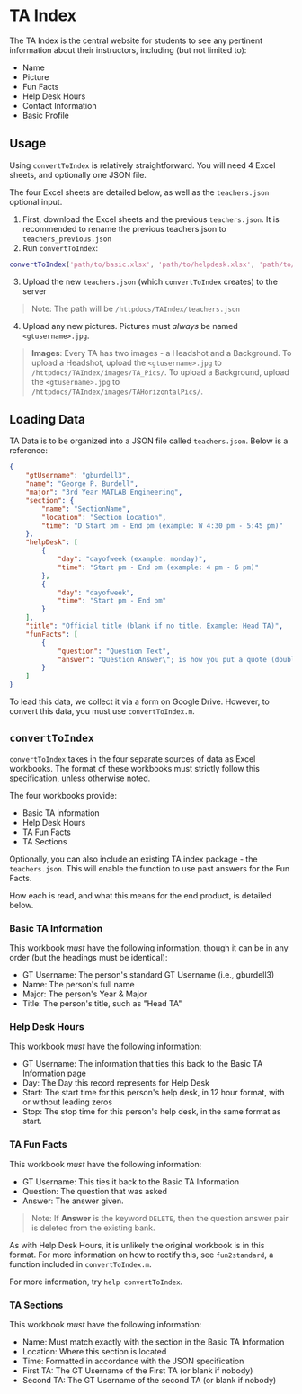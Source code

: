 # TA Index

The TA Index is the central website for students to see any pertinent information about their instructors,
including (but not limited to):

* Name
* Picture
* Fun Facts
* Help Desk Hours
* Contact Information
* Basic Profile

## Usage

Using `convertToIndex` is relatively straightforward. You will need 4 Excel
sheets, and optionally one JSON file.

The four Excel sheets are detailed below, as well as the `teachers.json`
optional input.

1. First, download the Excel sheets and the previous `teachers.json`. It is recommended to rename the previous teachers.json to `teachers_previous.json`
2. Run `convertToIndex`:

``` matlab
convertToIndex('path/to/basic.xlsx', 'path/to/helpdesk.xlsx', 'path/to/funfacts.xlsx', 'path/to/sections.xlsx', 'path/to/previous_teachers.json');
```

3. Upload the new `teachers.json` (which `convertToIndex` creates) to the server

> Note: The path will be `/httpdocs/TAIndex/teachers.json`

4. Upload any new pictures. Pictures must _always_ be named `<gtusername>.jpg`.

> **Images**: Every TA has two images - a Headshot and a Background. To upload a Headshot,
> upload the `<gtusername>.jpg` to `/httpdocs/TAIndex/images/TA_Pics/`. To upload a Background,
> upload the `<gtusername>.jpg` to `/httpdocs/TAIndex/images/TAHorizontalPics/`.

## Loading Data

TA Data is to be organized into a JSON file called `teachers.json`. Below is a reference:

``` json
{
    "gtUsername": "gburdell3",
    "name": "George P. Burdell",
    "major": "3rd Year MATLAB Engineering",
    "section": {
        "name": "SectionName",
        "location": "Section Location",
        "time": "D Start pm - End pm (example: W 4:30 pm - 5:45 pm)"
    },
    "helpDesk": [
        {
            "day": "dayofweek (example: monday)",
            "time": "Start pm - End pm (example: 4 pm - 6 pm)"
        },
        {
            "day": "dayofweek",
            "time": "Start pm - End pm"
        }
    ],
    "title": "Official title (blank if no title. Example: Head TA)",
    "funFacts": [
        {
            "question": "Question Text",
            "answer": "Question Answer\"; is how you put a quote (double)"
        }
    ]
}
```

To lead this data, we collect it via a form on Google Drive. However, to convert this data,
you must use `convertToIndex.m`.

## `convertToIndex`

`convertToIndex` takes in the four separate sources of data as Excel workbooks. The format of
these workbooks must strictly follow this specification, unless otherwise noted.

The four workbooks provide:
* Basic TA information
* Help Desk Hours
* TA Fun Facts
* TA Sections

Optionally, you can also include an existing TA index package - the `teachers.json`.
This will enable the function to use past answers for the Fun Facts.

How each is read, and what this means for the end product, is detailed below.

### Basic TA Information

This workbook _must_ have the following information, though it can be in any order (but the headings must be identical):

* GT Username: The person's standard GT Username (i.e., gburdell3)
* Name: The person's full name
* Major: The person's Year & Major
* Title: The person's title, such as "Head TA"

### Help Desk Hours

This workbook _must_ have the following information:

* GT Username: The information that ties this back to the Basic TA Information page
* Day: The Day this record represents for Help Desk
* Start: The start time for this person's help desk, in 12 hour format, with or without leading zeros
* Stop: The stop time for this person's help desk, in the same format as start.

### TA Fun Facts

This workbook _must_ have the following information:

* GT Username: This ties it back to the Basic TA Information
* Question: The question that was asked
* Answer: The answer given.

> Note: If **Answer** is the keyword `DELETE`, then the question answer pair is deleted from the existing bank.

As with Help Desk Hours, it is unlikely the original workbook is in this format. For more information on
how to rectify this, see `fun2standard`, a function included in `convertToIndex.m`.

For more information, try `help convertToIndex`.

### TA Sections

This workbook _must_ have the following information:

* Name: Must match exactly with the section in the Basic TA Information
* Location: Where this section is located
* Time: Formatted in accordance with the JSON specification
* First TA: The GT Username of the First TA (or blank if nobody)
* Second TA: The GT Username of the second TA (or blank if nobody)

